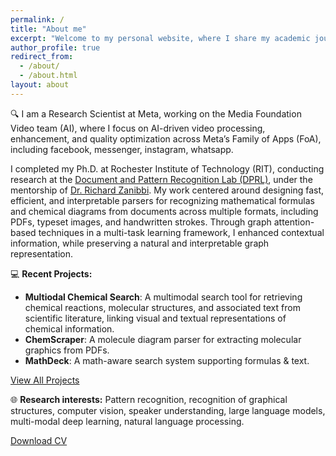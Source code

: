 ```yaml
---
permalink: /
title: "About me"
excerpt: "Welcome to my personal website, where I share my academic journey, ongoing research projects, and personal reflections. My work primarily focuses on Artificial Intelligence, Python, Pattern Recognition, Computer Vision, Large Language Models (LLMs), Speaker Understanding, Multi-Modal Deep Learning, and Natural Language Processing. Feel free to explore and learn more about my background, research journey, and the discoveries I’ve made along the way."
author_profile: true
redirect_from: 
  - /about/
  - /about.html
layout: about
---
```


🔍 I am a Research Scientist at Meta, working on the Media Foundation Video team
(AI), where I focus on AI-driven video processing, enhancement, and quality
optimization across Meta’s Family of Apps (FoA), including facebook, 
messenger, instagram, whatsapp.

I completed my Ph.D. at Rochester Institute of Technology (RIT),
 conducting research at the
[Document and Pattern Recognition Lab (DPRL)](https://www.cs.rit.edu/~dprl/index.html),
under the mentorship of [Dr. Richard Zanibbi](https://www.cs.rit.edu/~rlaz/).
My work centered around designing fast, efficient, and interpretable parsers
for recognizing mathematical formulas and chemical diagrams from documents across 
multiple formats, including PDFs, typeset images, and handwritten strokes.
Through graph attention-based techniques in a multi-task learning framework, I
enhanced contextual information, while preserving a natural and
interpretable graph representation.

💻 **Recent Projects:**
- **Multiodal Chemical Search**: A multimodal search tool for retrieving chemical reactions, molecular structures, and associated text from scientific literature, linking visual and textual representations of chemical information.
- **ChemScraper**: A molecule diagram parser for extracting molecular graphics from PDFs.
- **MathDeck**: A math-aware search system supporting formulas & text.
 
<div class="projects-container">
  <a href="/projects/" class="btn btn-projects">View All Projects</a>
</div>


<!--🎙️ **Industry Experience:**-->
<!--- **Amazon (Alexa AI, Speaker Understanding)** – Worked on improving speech recognition and speaker ID.-->
<!---->

🌐 **Research interests:** Pattern recognition, recognition of graphical structures,
computer vision, speaker understanding, large language models, multi-modal deep
learning, natural language processing.

<div class="resume-container">
  <a href="/files/CV_AyushKumarShah_current.pdf" class="btn btn-resume" target="_blank">Download CV</a>
</div>
<!---->
<!-- <div class="resume-container"> -->
<!--   <a href="/files/Resume_AyushKumarShah_current.pdf" class="btn btn-resume" target="_blank">Download CV</a> -->
<!-- </div> -->
